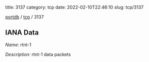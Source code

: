 title: 3137
category: tcp
date: 2022-02-10T22:46:10
slug: tcp/3137

[portdb](/) / [tcp](/category/tcp.html) / 3137


## IANA Data

_Name:_ rtnt-1

_Description:_ rtnt-1 data packets

